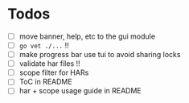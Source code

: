 # Todos
- [ ] move banner, help, etc to the gui module
- [ ] `go vet ./...` !!
- [ ] make progress bar use tui to avoid sharing locks
- [ ] validate har files !!
- [ ] scope filter for HARs
- [ ] ToC in README
- [ ] har + scope usage guide in README
